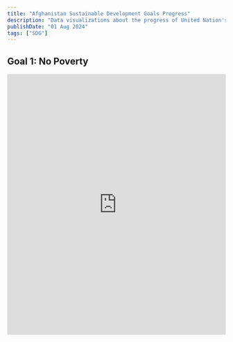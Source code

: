 ```yaml
---
title: "Afghanistan Sustainable Development Goals Progress"
description: "Data visualizations about the progress of United Nation's Sustainable Development Goals in Afghanistan"
publishDate: "01 Aug 2024"
tags: ["SDG"]
---
```



## Goal 1: No Poverty

<iframe loading="lazy" style="width: 100%; height: 600px; border: 0px none;" title="No Poverty" src="https://unstats.un.org/sdgs/dataportal/countryprofiles/AFG?goal=1&series=SD_MDP_MUHC"></iframe>

